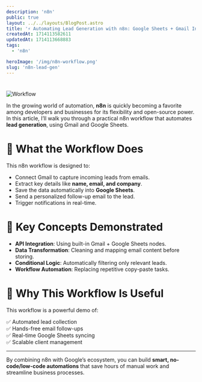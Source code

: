 ```yaml
---
description: 'n8n'
public: true
layout: ../../layouts/BlogPost.astro
title: '⚡ Automating Lead Generation with n8n: Google Sheets + Gmail Integration'
createdAt: 1714113582611
updatedAt: 1714113668883
tags:
  - 'n8n'

heroImage: '/img/n8n-workflow.png'
slug: 'n8n-lead-gen'
---
```


<h1></h1>

![Workflow](/img/n8n-workflow.png)

In the growing world of automation, **n8n** is quickly becoming a favorite among developers and businesses for its flexibility and open-source power. In this article, I’ll walk you through a practical n8n workflow that automates **lead generation**, using Gmail and Google Sheets.

<h1>🔧 What the Workflow Does</h1>
This n8n workflow is designed to:

- Connect Gmail to capture incoming leads from emails.
- Extract key details like **name, email, and company**.
- Save the data automatically into **Google Sheets**.
- Send a personalized follow-up email to the lead.
- Trigger notifications in real-time.

<h1>🧠 Key Concepts Demonstrated</h1>

- **API Integration**: Using built-in Gmail + Google Sheets nodes.
- **Data Transformation**: Cleaning and mapping email content before storing.
- **Conditional Logic**: Automatically filtering only relevant leads.
- **Workflow Automation**: Replacing repetitive copy-paste tasks.

<h1>🧪 Why This Workflow Is Useful</h1>
This workflow is a powerful demo of:

✅ Automated lead collection  
✅ Hands-free email follow-ups  
✅ Real-time Google Sheets syncing  
✅ Scalable client management

---

By combining n8n with Google’s ecosystem, you can build **smart, no-code/low-code automations** that save hours of manual work and streamline business processes.
